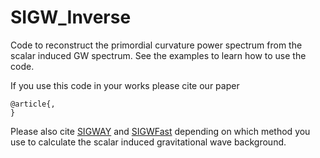 # SIGW_Inverse
 
Code to reconstruct the primordial curvature power spectrum from the scalar induced GW spectrum. See the examples to learn how to use the code. 

If you use this code in your works please cite our paper
```
@article{,
}
```


Please also cite [SIGWAY](https://github.com/jonaselgammal/SIGWAY/tree/main) and [SIGWFast](https://github.com/Lukas-T-W/SIGWfast) depending on which method you use to calculate the scalar induced gravitational wave background. 
